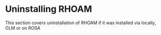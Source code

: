 # Uninstalling RHOAM
This section covers uninstallation of RHOAM if it was installed via locally, OLM or on ROSA